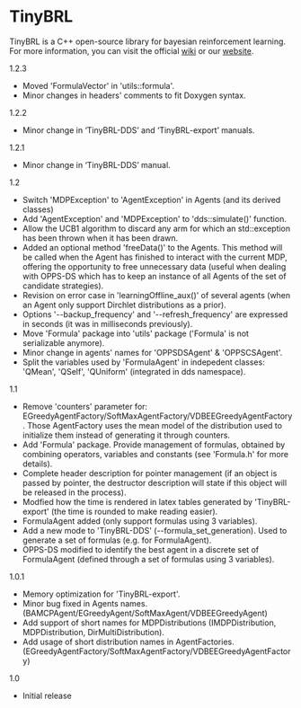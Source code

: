 TinyBRL
=======

TinyBRL is a C++ open-source library for bayesian reinforcement learning. For more information, you can visit the official [wiki](http://www.montefiore.ulg.ac.be/~mcastron/tinybrl-wiki/index.php) or our [website](http://www.montefiore.ulg.ac.be/~mcastron/index.html).

1.2.3
 - Moved 'FormulaVector' in 'utils::formula'.
 - Minor changes in headers' comments to fit Doxygen syntax.

1.2.2
 - Minor change in ‘TinyBRL-DDS’ and ‘TinyBRL-export’ manuals.

1.2.1
 - Minor change in ‘TinyBRL-DDS’ manual.

1.2
 - Switch 'MDPException' to 'AgentException' in Agents (and its derived classes)
 - Add 'AgentException' and 'MDPException' to 'dds::simulate()' function.
 - Allow the UCB1 algorithm to discard any arm for which an std::exception has been thrown when it has been drawn.
 - Added an optional method 'freeData()' to the Agents. This method will be called when the Agent has finished to interact with the current MDP, offering the opportunity to free unnecessary data (useful when dealing with OPPS-DS which has to keep an instance of all Agents of the set of candidate strategies).
 - Revision on error case in 'learningOffline_aux()' of several agents (when an Agent only support Dirchlet distributions as a prior).
 - Options '--backup_frequency' and '--refresh_frequency' are expressed in seconds (it was in milliseconds previously).
 - Move 'Formula' package into 'utils' package ('Formula' is not serializable anymore).
 - Minor change in agents' names for 'OPPSDSAgent' & 'OPPSCSAgent'.
 - Split the variables used by 'FormulaAgent' in indepedent classes: 'QMean', 'QSelf', 'QUniform' (integrated in dds namespace).

1.1
 - Remove 'counters' parameter for:    EGreedyAgentFactory/SoftMaxAgentFactory/VDBEEGreedyAgentFactory. Those AgentFactory uses the mean model of the distribution used to initialize them instead of generating it through counters.
 - Add 'Formula' package. Provide management of formulas, obtained by combining operators, variables and constants (see 'Formula.h' for more details).
 - Complete header description for pointer management (if an object is passed by pointer, the destructor description will state if this object will be released in the process).
 - Modfied how the time is rendered in latex tables generated by 'TinyBRL-export' (the time is rounded to make reading easier).
 - FormulaAgent added (only support formulas using 3 variables).
 - Add a new mode to 'TinyBRL-DDS' (--formula_set_generation). Used to generate a set of formulas (e.g. for FormulaAgent).
 - OPPS-DS modified to identify the best agent in a discrete set of FormulaAgent (defined through a set of formulas using 3 variables).

1.0.1
 - Memory optimization for 'TinyBRL-export'.
 - Minor bug fixed in Agents names. (BAMCPAgent/EGreedyAgent/SoftMaxAgent/VDBEEGreedyAgent)
 - Add support of short names for MDPDistributions (IMDPDistribution, MDPDistribution, DirMultiDistribution).
 - Add usage of short distribution names in AgentFactories. (EGreedyAgentFactory/SoftMaxAgentFactory/VDBEEGreedyAgentFactory)

1.0
 - Initial release
